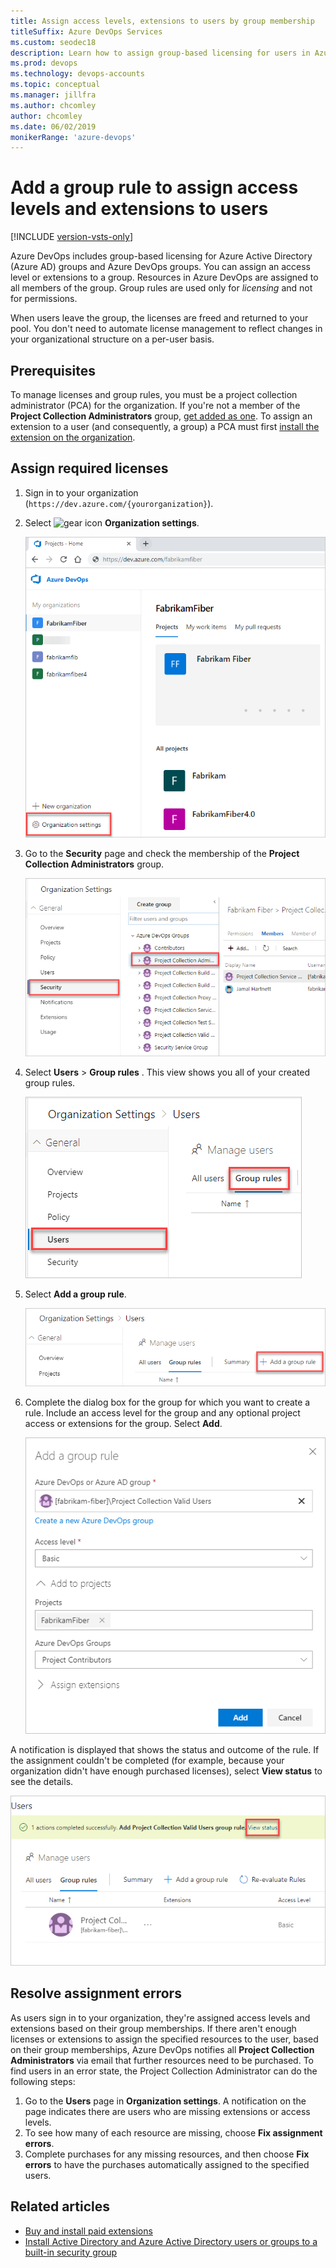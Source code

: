 ```yaml
---
title: Assign access levels, extensions to users by group membership
titleSuffix: Azure DevOps Services
ms.custom: seodec18
description: Learn how to assign group-based licensing for users in Azure Active Directory and Azure DevOps groups by adding a group rule.
ms.prod: devops
ms.technology: devops-accounts
ms.topic: conceptual
ms.manager: jillfra
ms.author: chcomley
author: chcomley
ms.date: 06/02/2019
monikerRange: 'azure-devops'
---
```

# Add a group rule to assign access levels and extensions to users

[!INCLUDE [version-vsts-only](../../_shared/version-vsts-only.md)]

Azure DevOps includes group-based licensing for Azure Active Directory (Azure AD) groups and Azure DevOps groups. You can assign an access level or extensions to a group. Resources in Azure DevOps are assigned to all members of the group. Group rules are used only for *licensing* and not for permissions.

When users leave the group, the licenses are freed and returned to your pool. You don't need to automate license management to reflect changes in your organizational structure on a per-user basis.

## Prerequisites

To manage licenses and group rules, you must be a project collection administrator (PCA) for the organization. If you're not a member of the **Project Collection Administrators** group, [get added as one](../../organizations/security/set-project-collection-level-permissions.md).
To assign an extension to a user (and consequently, a group) a PCA must first [install the extension on the organization](../../marketplace/install-extension.md).

## Assign required licenses

1. Sign in to your organization (```https://dev.azure.com/{yourorganization}```).

2. Select ![gear icon](../../_img/icons/gear-icon.png) **Organization settings**.

   ![Open Organization settings](../../_shared/_img/settings/open-admin-settings-vert.png)

3. Go to the **Security** page and check the membership of the **Project Collection Administrators** group.

   ![Project collection administrators group members](_img/assign-access-levels/project-collection-administrators-group-members-new.png)

4. Select **Users** > **Group rules** . This view shows you all of your created group rules.

   ![View group rules](_img/assign-access-levels/see-group-rules.png)

5. Select **Add a group rule**.

   ![Select Add a group rule](_img/manage-group-licensing/add-group-rule.png)

6. Complete the dialog box for the group for which you want to create a rule. Include an access level for the group and any optional project access or extensions for the group. Select **Add**.

   ![Complete add a group rule dialog](_img/assign-access-levels/add-group-rule-dialog-new.png)

A notification is displayed that shows the status and outcome of the rule. If the assignment couldn't be completed (for example, because your organization didn't have enough purchased licenses), select **View status** to see the details.

![Group rule completed successfully](_img/assign-access-levels/group-rule-completed-successfully.png)

## Resolve assignment errors

As users sign in to your organization, they're assigned access levels and extensions based on their group memberships. If there aren't enough licenses or extensions to assign the specified resources to the user, based on their group memberships, Azure DevOps notifies all **Project Collection Administrators** via email that further resources need to be purchased. To find users in an error state, the Project Collection Administrator can do the following steps:

1. Go to the **Users** page in **Organization settings**. A notification on the page indicates there are users who are missing extensions or access levels.
2. To see how many of each resource are missing, choose **Fix assignment errors**.
3. Complete purchases for any missing resources, and then choose **Fix errors** to have the purchases automatically assigned to the specified users.

## Related articles

* [Buy and install paid extensions](../../marketplace/install-paid-extension.md)
* [Install Active Directory and Azure Active Directory users or groups to a built-in security group](../security/add-ad-aad-built-in-security-groups.md)